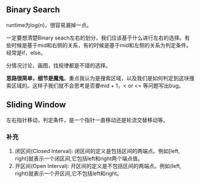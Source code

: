 ## Binary Search

runtime为log(n)，很容易漏掉一点。

一定要想清楚Binary seach左右的划分，我们应该基于什么进行左右的选择。有些时候是基于mid和右侧的关系，有的时候是基于mid和左侧的关系为判定条件。经常是if，else。

分情况讨论，画图，找规律都是不错的选择。

**思路很简单，细节是魔鬼**。重点我认为是搜索区域，以及我们是如何判定到这块搜索区域的。这样子我们就不会思考是否要mid + 1，< or <= 等问题写出bug。

## Sliding Window

左右指针移动，判定条件，是一个指针一直移动还是轮流交替移动等。

### 补充

1. 闭区间(Closed Interval): 闭区间的定义是包括区间的两端点。例如[left, right]就表示一个闭区间,它包括left和right两个端点值。
2. 开区间(Open Interval): 开区间的定义是不包括区间的两端点。例如(left, right)就表示一个开区间,它不包括left和right。